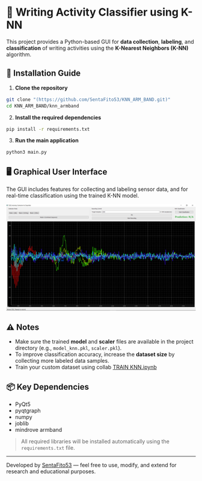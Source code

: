 # 🧠 Writing Activity Classifier using K-NN

This project provides a Python-based GUI for **data collection**, **labeling**, and **classification** of writing activities using the **K-Nearest Neighbors (K-NN)** algorithm.

## 🚀 Installation Guide

1. **Clone the repository**

```bash
git clone "(https://github.com/SentaFito53/KNN_ARM_BAND.git)"
cd KNN_ARM_BAND/knn_armband
```

2. **Install the required dependencies**

```bash
pip install -r requirements.txt
```

3. **Run the main application**

```bash
python3 main.py
```

## 🖥️ Graphical User Interface

The GUI includes features for collecting and labeling sensor data, and for real-time classification using the trained K-NN model.

![GUI Screenshot](https://github.com/SentaFito53/KNN_ARM_BAND/blob/main/assets/gui_example.png)


## ⚠️ Notes

* Make sure the trained **model** and **scaler** files are available in the project directory (e.g., `model_knn.pkl`, `scaler.pkl`).
* To improve classification accuracy, increase the **dataset size** by collecting more labeled data samples.
* Train your custom dataset using collab [TRAIN KNN.ipynb](https://github.com/SentaFito53/KNN_ARM_BAND/blob/main/TRAIN_KNN.ipynb)


## 📦 Key Dependencies

* PyQt5
* pyqtgraph
* numpy
* joblib
* mindrove armband

> All required libraries will be installed automatically using the `requirements.txt` file.

---

Developed by [SentaFito53](https://github.com/SentaFito53) — feel free to use, modify, and extend for research and educational purposes.
